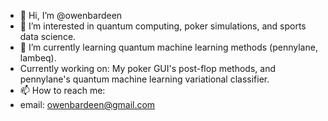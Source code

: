 - 👋 Hi, I’m @owenbardeen
- 👀 I’m interested in quantum computing, poker simulations, and sports data science.
- 🌱 I’m currently learning quantum machine learning methods (pennylane, lambeq).
- Currently working on: My poker GUI's post-flop methods, and pennylane's quantum machine learning variational classifier.
- 📫 How to reach me:
- email: owenbardeen@gmail.com
